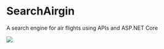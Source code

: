 # SearchAirgin
A search engine for air flights using APIs and ASP.NET Core

 ![](kjkjkhttps://github.com/Joknaa/SearchAirgine/blob/main/Image/Index.png)
